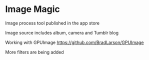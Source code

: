 # Image Magic
Image process tool published in the app store

Image source includes album, camera and Tumblr blog

Working with GPUImage https://github.com/BradLarson/GPUImage

More filters are being added
